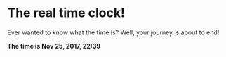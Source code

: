 # The real time clock!

Ever wanted to know what the time is? Well, your journey is about to end!

**The time is Nov 25, 2017, 22:39**